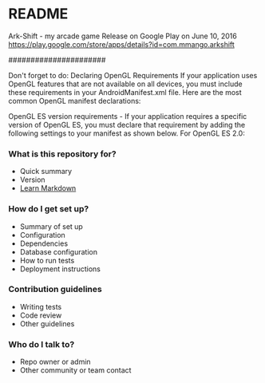 # README #

Ark-Shift - my arcade game
Release on Google Play on June 10, 2016
https://play.google.com/store/apps/details?id=com.mmango.arkshift

######################


Don't forget to do:
Declaring OpenGL Requirements
If your application uses OpenGL features that are not available on all devices, you must include these requirements in your AndroidManifest.xml file. Here are the most common OpenGL manifest declarations:

OpenGL ES version requirements - If your application requires a specific version of OpenGL ES, you must declare that requirement by adding the following settings to your manifest as shown below.
For OpenGL ES 2.0:


### What is this repository for? ###

* Quick summary
* Version
* [Learn Markdown](https://bitbucket.org/tutorials/markdowndemo)

### How do I get set up? ###

* Summary of set up
* Configuration
* Dependencies
* Database configuration
* How to run tests
* Deployment instructions

### Contribution guidelines ###

* Writing tests
* Code review
* Other guidelines

### Who do I talk to? ###

* Repo owner or admin
* Other community or team contact
